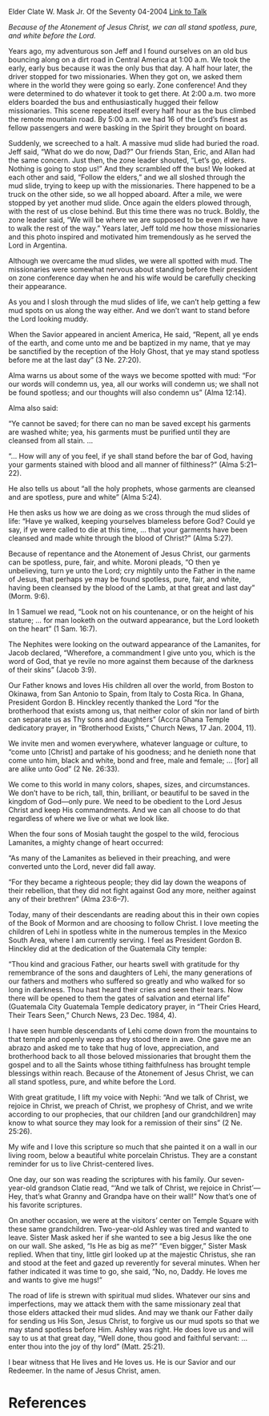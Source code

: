 Elder Clate W. Mask Jr.
Of the Seventy
04-2004
[Link to Talk](https://www.churchofjesuschrist.org/study/general-conference/2004/04/standing-spotless-before-the-lord?lang=eng)

_Because of the Atonement of Jesus Christ, we can all stand spotless, pure, and white before the Lord._

Years ago, my adventurous son Jeff and I found ourselves on an old bus bouncing along on a dirt road in Central America at 1:00 a.m. We took the early, early bus because it was the only bus that day. A half hour later, the driver stopped for two missionaries. When they got on, we asked them where in the world they were going so early. Zone conference! And they were determined to do whatever it took to get there. At 2:00 a.m. two more elders boarded the bus and enthusiastically hugged their fellow missionaries. This scene repeated itself every half hour as the bus climbed the remote mountain road. By 5:00 a.m. we had 16 of the Lord’s finest as fellow passengers and were basking in the Spirit they brought on board.

Suddenly, we screeched to a halt. A massive mud slide had buried the road. Jeff said, “What do we do now, Dad?” Our friends Stan, Eric, and Allan had the same concern. Just then, the zone leader shouted, “Let’s go, elders. Nothing is going to stop us!” And they scrambled off the bus! We looked at each other and said, “Follow the elders,” and we all sloshed through the mud slide, trying to keep up with the missionaries. There happened to be a truck on the other side, so we all hopped aboard. After a mile, we were stopped by yet another mud slide. Once again the elders plowed through, with the rest of us close behind. But this time there was no truck. Boldly, the zone leader said, “We will be where we are supposed to be even if we have to walk the rest of the way.” Years later, Jeff told me how those missionaries and this photo inspired and motivated him tremendously as he served the Lord in Argentina.

Although we overcame the mud slides, we were all spotted with mud. The missionaries were somewhat nervous about standing before their president on zone conference day when he and his wife would be carefully checking their appearance.

As you and I slosh through the mud slides of life, we can’t help getting a few mud spots on us along the way either. And we don’t want to stand before the Lord looking muddy.

When the Savior appeared in ancient America, He said, “Repent, all ye ends of the earth, and come unto me and be baptized in my name, that ye may be sanctified by the reception of the Holy Ghost, that ye may stand spotless before me at the last day” (3 Ne. 27:20).

Alma warns us about some of the ways we become spotted with mud: “For our words will condemn us, yea, all our works will condemn us; we shall not be found spotless; and our thoughts will also condemn us” (Alma 12:14).

Alma also said:

“Ye cannot be saved; for there can no man be saved except his garments are washed white; yea, his garments must be purified until they are cleansed from all stain. …

“… How will any of you feel, if ye shall stand before the bar of God, having your garments stained with blood and all manner of filthiness?” (Alma 5:21–22).



He also tells us about “all the holy prophets, whose garments are cleansed and are spotless, pure and white” (Alma 5:24).

He then asks us how we are doing as we cross through the mud slides of life: “Have ye walked, keeping yourselves blameless before God? Could ye say, if ye were called to die at this time, … that your garments have been cleansed and made white through the blood of Christ?” (Alma 5:27).

Because of repentance and the Atonement of Jesus Christ, our garments can be spotless, pure, fair, and white. Moroni pleads, “O then ye unbelieving, turn ye unto the Lord; cry mightily unto the Father in the name of Jesus, that perhaps ye may be found spotless, pure, fair, and white, having been cleansed by the blood of the Lamb, at that great and last day” (Morm. 9:6).

In 1 Samuel we read, “Look not on his countenance, or on the height of his stature; … for man looketh on the outward appearance, but the Lord looketh on the heart” (1 Sam. 16:7).

The Nephites were looking on the outward appearance of the Lamanites, for Jacob declared, “Wherefore, a commandment I give unto you, which is the word of God, that ye revile no more against them because of the darkness of their skins” (Jacob 3:9).

Our Father knows and loves His children all over the world, from Boston to Okinawa, from San Antonio to Spain, from Italy to Costa Rica. In Ghana, President Gordon B. Hinckley recently thanked the Lord “for the brotherhood that exists among us, that neither color of skin nor land of birth can separate us as Thy sons and daughters” (Accra Ghana Temple dedicatory prayer, in “Brotherhood Exists,” Church News, 17 Jan. 2004, 11).

We invite men and women everywhere, whatever language or culture, to “come unto [Christ] and partake of his goodness; and he denieth none that come unto him, black and white, bond and free, male and female; … [for] all are alike unto God” (2 Ne. 26:33).

We come to this world in many colors, shapes, sizes, and circumstances. We don’t have to be rich, tall, thin, brilliant, or beautiful to be saved in the kingdom of God—only pure. We need to be obedient to the Lord Jesus Christ and keep His commandments. And we can all choose to do that regardless of where we live or what we look like.

When the four sons of Mosiah taught the gospel to the wild, ferocious Lamanites, a mighty change of heart occurred:

“As many of the Lamanites as believed in their preaching, and were converted unto the Lord, never did fall away.

“For they became a righteous people; they did lay down the weapons of their rebellion, that they did not fight against God any more, neither against any of their brethren” (Alma 23:6–7).

Today, many of their descendants are reading about this in their own copies of the Book of Mormon and are choosing to follow Christ. I love meeting the children of Lehi in spotless white in the numerous temples in the Mexico South Area, where I am currently serving. I feel as President Gordon B. Hinckley did at the dedication of the Guatemala City temple:

“Thou kind and gracious Father, our hearts swell with gratitude for thy remembrance of the sons and daughters of Lehi, the many generations of our fathers and mothers who suffered so greatly and who walked for so long in darkness. Thou hast heard their cries and seen their tears. Now there will be opened to them the gates of salvation and eternal life” (Guatemala City Guatemala Temple dedicatory prayer, in “Their Cries Heard, Their Tears Seen,” Church News, 23 Dec. 1984, 4).

I have seen humble descendants of Lehi come down from the mountains to that temple and openly weep as they stood there in awe. One gave me an abrazo and asked me to take that hug of love, appreciation, and brotherhood back to all those beloved missionaries that brought them the gospel and to all the Saints whose tithing faithfulness has brought temple blessings within reach. Because of the Atonement of Jesus Christ, we can all stand spotless, pure, and white before the Lord.

With great gratitude, I lift my voice with Nephi: “And we talk of Christ, we rejoice in Christ, we preach of Christ, we prophesy of Christ, and we write according to our prophecies, that our children [and our grandchildren] may know to what source they may look for a remission of their sins” (2 Ne. 25:26).

My wife and I love this scripture so much that she painted it on a wall in our living room, below a beautiful white porcelain Christus. They are a constant reminder for us to live Christ-centered lives.

One day, our son was reading the scriptures with his family. Our seven-year-old grandson Clatie read, “‘And we talk of Christ, we rejoice in Christ’—Hey, that’s what Granny and Grandpa have on their wall!” Now that’s one of his favorite scriptures.

On another occasion, we were at the visitors’ center on Temple Square with these same grandchildren. Two-year-old Ashley was tired and wanted to leave. Sister Mask asked her if she wanted to see a big Jesus like the one on our wall. She asked, “Is He as big as me?” “Even bigger,” Sister Mask replied. When that tiny, little girl looked up at the majestic Christus, she ran and stood at the feet and gazed up reverently for several minutes. When her father indicated it was time to go, she said, “No, no, Daddy. He loves me and wants to give me hugs!”

The road of life is strewn with spiritual mud slides. Whatever our sins and imperfections, may we attack them with the same missionary zeal that those elders attacked their mud slides. And may we thank our Father daily for sending us His Son, Jesus Christ, to forgive us our mud spots so that we may stand spotless before Him. Ashley was right. He does love us and will say to us at that great day, “Well done, thou good and faithful servant: … enter thou into the joy of thy lord” (Matt. 25:21).

I bear witness that He lives and He loves us. He is our Savior and our Redeemer. In the name of Jesus Christ, amen.

# References
